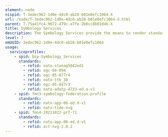 ```yaml
---
element: node
nispid: T-3edec962-1d0e-4dc0-ab28-b01e0efc1064-X
url: /node/T-3edec962-1d0e-4dc0-ab28-b01e0efc1064-X.html
parent: T-75a41fc4-9672-479c-a7fe-2b0cc8b01d4b-X
title: Symbology Services
description: The Symbology Services provide the means to render standard military or mission specific symbology sets and to disseminate the rendered images as overlays on maps or as standalone illustrations.
level: 7
emUUID: 3edec962-1d0e-4dc0-ab28-b01e0efc1064
usage:
  serviceprofiles:
    - spid: bsp-Symbology_Services
      standards:
        - refid: nato-stanag5042ed1
        - refid: ogc-04-094
        - refid: ogc-05-077r4
        - refid: nato-ttb_30
        - refid: ogc-05-047r3
        - refid: nato-adatp-4733-ed.a-v1
    - spid: fmn3-symbology-federation-profile
      standards:
        - refid: nato-app-06-ed.d-v1
        - refid: nato-tide-nvg
    - spid: fmn4-20211022-prf-71
      standards:
        - refid: nato-app-06-ed.d-v1
        - refid: act-nvg-2.0.2
---
```

